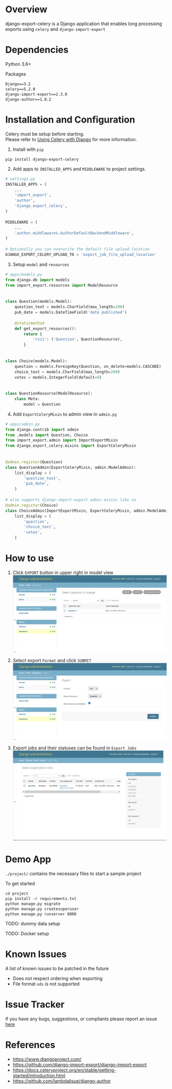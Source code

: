 Overview
===

django-export-celery is a Django application that enables long processing exports using `celery` and `django-import-export`


Dependencies
===
Python 3.6+

Packages
```text
Django==3.2
celery==5.2.0
django-import-export==2.3.0
django-author==1.0.2
```

Installation and Configuration
===
Celery must be setup before starting. \
Please refer to [Using Celery with Django](https://docs.celeryproject.org/en/v5.2.0/django/first-steps-with-django.html) for more information.

1. Install with `pip`
```
pip install django-export-celery
```

2. Add apps to `INSTALLED_APPS` and `MIDDLEWARE` to project settings.
```python
# settings.py
INSTALLED_APPS = (
    ...
    'import_export',
    'author',
    'django_export_celery',
)

MIDDLEWARE = (
    ...
    'author.middlewares.AuthorDefaultBackendMiddleware',
)

# Optionally you can overwrite the default file upload location
DJANGO_EXPORT_CELERY_UPLOAD_TO = 'export_job_file_upload_location'
```

3. Setup `model` and `resources`
```python
# apps/models.py
from django.db import models
from import_export.resources import ModelResource


class Question(models.Model):
    question_text = models.CharField(max_length=200)
    pub_date = models.DateTimeField('date published')

    @staticmethod
    def get_export_resources():
        return {
            'rsc1': ('Question', QuestionResource),
        }


class Choice(models.Model):
    question = models.ForeignKey(Question, on_delete=models.CASCADE)
    choice_text = models.CharField(max_length=200)
    votes = models.IntegerField(default=0)


class QuestionResource(ModelResource):
    class Meta:
        model = Question

```

4. Add `ExportCeleryMixin` to admin view in `admin.py`
```python
# apps/admin.py
from django.contrib import admin
from .models import Question, Choice
from import_export.admin import ImportExportMixin
from django_export_celery.mixins import ExportCeleryMixin


@admin.register(Question)
class QuestionAdmin(ExportCeleryMixin, admin.ModelAdmin):
    list_display = (
        'question_text',
        'pub_date',
    )

# also supports django-import-export admin mixins like so
@admin.register(Choice)
class ChoiceAdmin(ImportExportMixin, ExportCeleryMixin, admin.ModelAdmin):
    list_display = (
        'question',
        'choice_text',
        'votes',
    )

```


How to use
===
1. Click `EXPORT` button in upper right in model view
![image-1](screenshots/demo-image-1.png)

2. Select export `Format` and click `SUBMIT`
![image-2](screenshots/demo-image-2.png)

3. Export jobs and their statuses can be found in `Export Jobs`
![image-3](screenshots/demo-image-3.png)


Demo App
===
`./project/` contains the necessary files to start a sample project

To get started
```
cd project
pip install -r requirements.txt
python manage.py migrate
python manage.py createsuperuser
python manage.py runserver 8000
```

TODO: dummy data setup

TODO: Docker setup

Known Issues
===
A list of known issues to be patched in the future

* Does not respect ordering when exporting
* File format `ods` is not supported


Issue Tracker
===
If you have any bugs, suggestions, or compliants please report an issue [here](https://github.com/mrtoffou/django-export-celery/issues)


References
===
* https://www.djangoproject.com/
* https://github.com/django-import-export/django-import-export
* https://docs.celeryproject.org/en/stable/getting-started/introduction.html
* https://github.com/lambdalisue/django-author
